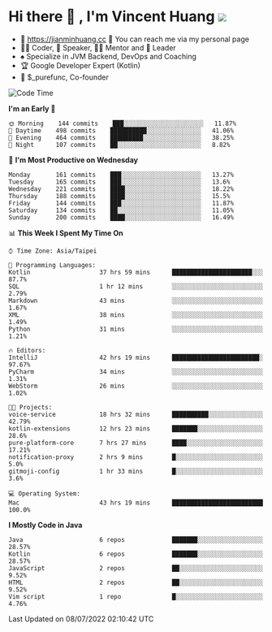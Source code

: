 # Hi there 👋 , I'm Vincent Huang ![](https://komarev.com/ghpvc/?username=Jian-Min-Huang)
- 💎 https://jianminhuang.cc 🙋 You can reach me via my personal page
- 👨‍💻 Coder, 🎤 Speaker, 👨‍🏫 Mentor and 🚀 Leader
- ♠️ Specialize in JVM Backend, DevOps and Coaching
- 🏆 Google Developer Expert (Kotlin)
- 💼 $_purefunc, Co-founder

<!--START_SECTION:waka-->
![Code Time](http://img.shields.io/badge/Code%20Time-0%20secs-blue)

**I'm an Early 🐤** 

```text
🌞 Morning    144 commits    ███░░░░░░░░░░░░░░░░░░░░░░   11.87% 
🌆 Daytime    498 commits    ██████████░░░░░░░░░░░░░░░   41.06% 
🌃 Evening    464 commits    █████████░░░░░░░░░░░░░░░░   38.25% 
🌙 Night      107 commits    ██░░░░░░░░░░░░░░░░░░░░░░░   8.82%

```
📅 **I'm Most Productive on Wednesday** 

```text
Monday       161 commits    ███░░░░░░░░░░░░░░░░░░░░░░   13.27% 
Tuesday      165 commits    ███░░░░░░░░░░░░░░░░░░░░░░   13.6% 
Wednesday    221 commits    ████░░░░░░░░░░░░░░░░░░░░░   18.22% 
Thursday     188 commits    ████░░░░░░░░░░░░░░░░░░░░░   15.5% 
Friday       144 commits    ███░░░░░░░░░░░░░░░░░░░░░░   11.87% 
Saturday     134 commits    ██░░░░░░░░░░░░░░░░░░░░░░░   11.05% 
Sunday       200 commits    ████░░░░░░░░░░░░░░░░░░░░░   16.49%

```


📊 **This Week I Spent My Time On** 

```text
⌚︎ Time Zone: Asia/Taipei

💬 Programming Languages: 
Kotlin                   37 hrs 59 mins      ██████████████████████░░░   87.7% 
SQL                      1 hr 12 mins        ░░░░░░░░░░░░░░░░░░░░░░░░░   2.79% 
Markdown                 43 mins             ░░░░░░░░░░░░░░░░░░░░░░░░░   1.67% 
XML                      38 mins             ░░░░░░░░░░░░░░░░░░░░░░░░░   1.49% 
Python                   31 mins             ░░░░░░░░░░░░░░░░░░░░░░░░░   1.21%

🔥 Editors: 
IntelliJ                 42 hrs 19 mins      ████████████████████████░   97.67% 
PyCharm                  34 mins             ░░░░░░░░░░░░░░░░░░░░░░░░░   1.31% 
WebStorm                 26 mins             ░░░░░░░░░░░░░░░░░░░░░░░░░   1.02%

🐱‍💻 Projects: 
voice-service            18 hrs 32 mins      ██████████░░░░░░░░░░░░░░░   42.79% 
kotlin-extensions        12 hrs 23 mins      ███████░░░░░░░░░░░░░░░░░░   28.6% 
pure-platform-core       7 hrs 27 mins       ████░░░░░░░░░░░░░░░░░░░░░   17.21% 
notification-proxy       2 hrs 9 mins        █░░░░░░░░░░░░░░░░░░░░░░░░   5.0% 
gitmoji-config           1 hr 33 mins        █░░░░░░░░░░░░░░░░░░░░░░░░   3.6%

💻 Operating System: 
Mac                      43 hrs 19 mins      █████████████████████████   100.0%

```

**I Mostly Code in Java** 

```text
Java                     6 repos             ███████░░░░░░░░░░░░░░░░░░   28.57% 
Kotlin                   6 repos             ███████░░░░░░░░░░░░░░░░░░   28.57% 
JavaScript               2 repos             ██░░░░░░░░░░░░░░░░░░░░░░░   9.52% 
HTML                     2 repos             ██░░░░░░░░░░░░░░░░░░░░░░░   9.52% 
Vim script               1 repo              █░░░░░░░░░░░░░░░░░░░░░░░░   4.76%

```



 Last Updated on 08/07/2022 02:10:42 UTC
<!--END_SECTION:waka-->
